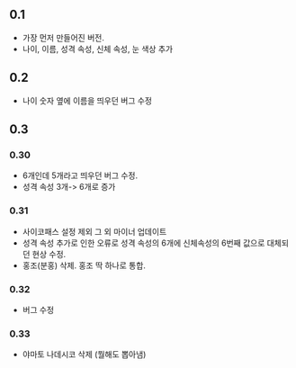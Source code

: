 ## 0.1
* 가장 먼저 만들어진 버전.
* 나이, 이름, 성격 속성, 신체 속성, 눈 색상 추가
## 0.2
* 나이 숫자 옆에 이름을 띄우던 버그 수정
## 0.3
### 0.30
* 6개인데 5개라고 띄우던 버그 수정.
* 성격 속성 3개-> 6개로 증가
### 0.31
* 사이코패스 설정 제외 그 외 마이너 업데이트
* 성격 속성 추가로 인한 오류로 성격 속성의 6개에 신체속성의 6번째 값으로 대체되던 현상 수정.
* 홍조(분홍) 삭제. 홍조 딱 하나로 통합.
### 0.32
* 버그 수정
### 0.33
* 야마토 나데시코 삭제 (뭘해도 뽑아냄)
